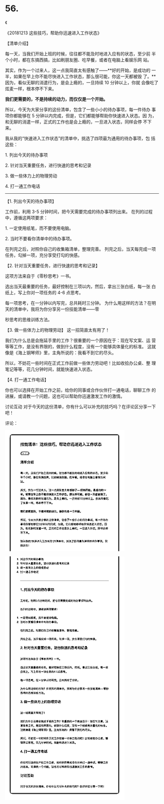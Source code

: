 # 56.

《

《20181213 这些技巧，帮助你迅速进入工作状态》

【清单介绍】

每一天，当我们开始上班的时候，往往都不能及时地进入应有的状态，至少前 半个小时，都在东搞西搞，比如刷朋友圈、吃早餐，或者在电脑上看娱乐网 站。

其实，作为一个过来人，这一点我简直太有感触了——**好的开始，是成功的 一半，如果在早上你不能尽快进入工作状态，那么很可能，你这一天都被毁 了。**因为，看似无聊的消遣行为，是会上瘾的，一旦持续 10 分钟以上，你就 会像吃了炫麦一样，根本停不下来。

**我们更需要的，不是持续的动力，而仅仅是一个开始。**

所以，今天为大家分享的这份清单，包含了一些小小的待办事项，每一件待办 事项你都能够在 5 分钟以内完成，但是，它们都能够帮助你快速进入状态。因 为，和无聊的消遣一样，正式的工作也是会上瘾的，一旦进入状态，同样会停 不下来。

我从我的“快速进入工作状态”的清单中，挑选了四项最为通用的待办事项，包 括这些：

1\. 列出今天的待办事项

2\. 针对当天重要任务，进行快速的思考和记录

3\. 做一些体力上的物理劳动

4\. 打一通工作电话

---

【1\. 列出今天的待办事项】

工作前，利用 3-5 分钟时间，把今天需要完成的待办事项列出来。 在列的过程中，遵循这两项要求：

1\. 一定使用纸笔，而不要使用电脑。

2\. 当时不要看你清单中的待办事项。

在列完之后，对照你自己的收集箱清单，整理完善。 列完之后，当天每完成一项任务，勾掉一项，充分享受打勾的快感。

【2\. 针对当天重要任务，进行快速的思考和记录】

这项方法来自于《零秒思考》一书。

选出当天最重要的任务，最好控制在三项以内，然后，拿出三张白纸，每一张 白纸上，写上你对一项任务的 4-6 点思考。

每一项思考，在一分钟以内写完，总共耗时三分钟。 为什么用这样的方法？在明天的清单中，我将为你分享另一份技能清单——零

秒思考的思维训练方法。

【3\. 做一些体力上的物理劳动】 这一招简直太有用了！

我们为什么总是会拖延手里的工作？很重要的一个原因在于：现在写文案、运 营等等工作，是没有界限的，做到什么程度，没有一个能够具体量化的标准。 这就像是《海上钢琴师》里，主角所说的：我看不到它的尽头。

所以，不妨花一些时间在正式工作前做一些体力劳动吧！比如收拾办公桌、整 理笔记等等，花几分钟时间，就能快速进入状态。

【4\. 打一通工作电话】

你也可以选择在开始工作之前，给你的同事或合作伙伴打一通电话，聊聊工作 的进展，或请教一个问题，这也可以帮助你迅速激发工作的激情。

讨论互动 对于今天的这份清单，你有什么可以补充的技巧吗？在评论区分享一下吧！

评论：

![image](img/Image_124.png)

![image](img/Image_125.png)